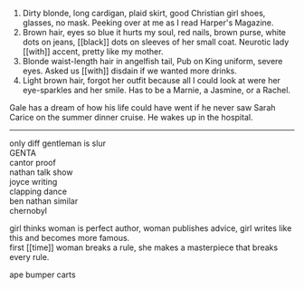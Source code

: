 1. Dirty blonde, long cardigan, plaid skirt, good Christian girl shoes, glasses, no mask. Peeking over at me as I read Harper's Magazine.  
2. Brown hair, eyes so blue it hurts my soul, red nails, brown purse, white dots on jeans, [[black]] dots on sleeves of her small coat. Neurotic lady [[with]] accent, pretty like my mother.  
3. Blonde waist-length hair in angelfish tail, Pub on King uniform, severe eyes. Asked us [[with]] disdain if we wanted more drinks.  
4. Light brown hair, forgot her outfit because all I could look at were her eye-sparkles and her smile. Has to be a Marnie, a Jasmine, or a Rachel.

Gale has a dream of how his life could have went if he never saw Sarah Carice on the summer dinner cruise. He wakes up in the hospital.

* * *
only diff gentleman is slur  
GENTA  
cantor proof  
nathan talk show  
joyce writing  
clapping dance  
ben nathan similar  
chernobyl  
  
girl thinks woman is perfect author, woman publishes advice, girl writes like this and becomes more famous.  
first [[time]] woman breaks a rule, she makes a masterpiece that breaks every rule.  
  
ape bumper carts